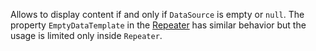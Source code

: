 Allows to display content if and only if `DataSource` is empty or `null`. The property `EmptyDataTemplate` in the [Repeater](~/controls/builtin/Repeater) has similar behavior but the usage is limited only inside `Repeater`.